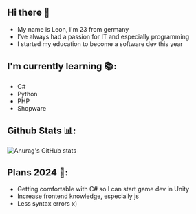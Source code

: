 ## Hi there 👋
- My name is Leon, I'm 23 from germany
- I've always had a passion for IT and especially programming
- I started my education to become a software dev this year

## I'm currently learning 📚:
- C#
- Python
- PHP 
- Shopware

## Github Stats 📊:
![Anurag's GitHub stats](https://github-readme-stats.vercel.app/api?username=LinssLeon&show_icons=true&theme=radical)

## Plans 2024 📝:
- Getting comfortable with C# so I can start game dev in Unity
- Increase frontend knowledge, especially js
- Less syntax errors x)
